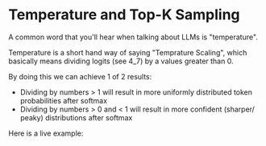 # Temperature and Top-K Sampling

A common word that you'll hear when talking about LLMs is "temperature".

Temperature is a short hand way of saying "Temprature Scaling", which 
basically means dividing logits (see 4_7) by a values greater than 0.

By doing this we can achieve 1 of 2 results:
- Dividing by numbers > 1 will result in more uniformly distributed token 
  probabilities after softmax
- Dividing by numbers > 0 and < 1 will result in more confident (sharper/
  peaky) distributions after softmax

Here is a live example:



